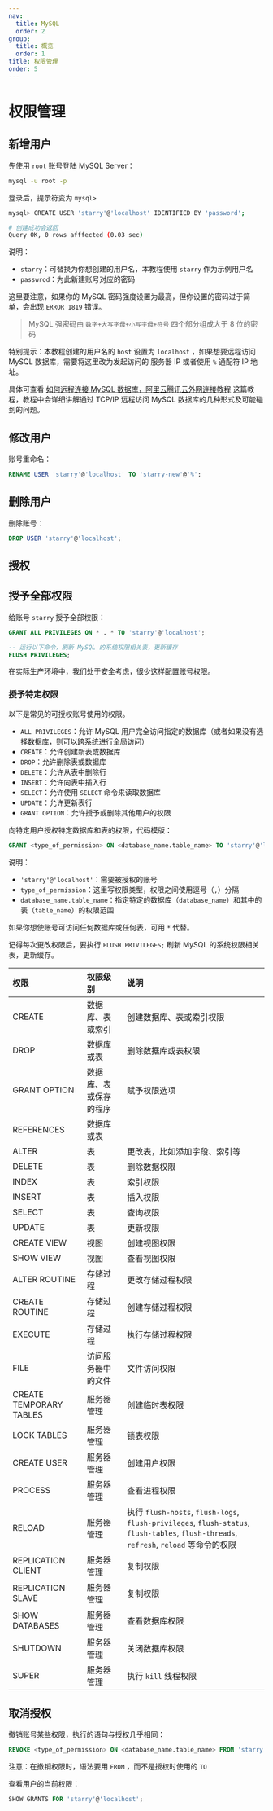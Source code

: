 ```yaml
---
nav:
  title: MySQL
  order: 2
group:
  title: 概览
  order: 1
title: 权限管理
order: 5
---
```


# 权限管理

## 新增用户

先使用 `root` 账号登陆 MySQL Server：

```bash
mysql -u root -p
```

登录后，提示符变为 `mysql>`

```bash
mysql> CREATE USER 'starry'@'localhost' IDENTIFIED BY 'password';

# 创建成功会返回
Query OK, 0 rows afffected (0.03 sec)
```

说明：

- `starry`：可替换为你想创建的用户名，本教程使用 `starry` 作为示例用户名
- `passwrod`：为此新建账号对应的密码

这里要注意，如果你的 MySQL 密码强度设置为最高，但你设置的密码过于简单，会出现 `ERROR 1819` 错误。

> MySQL 强密码由 `数字+大写字母+小写字母+符号` 四个部分组成大于 8 位的密码

特别提示：本教程创建的用户名的 `host` 设置为 `localhost` ，如果想要远程访问 MySQL 数据库，需要将这里改为发起访问的 服务器 IP 或者使用 `%` 通配符 IP 地址。

具体可查看 [如何远程连接 MySQL 数据库，阿里云腾讯云外网连接教程](https://kalacloud.com/blog/how-to-allow-remote-access-to-mysql/) 这篇教程，教程中会详细讲解通过 TCP/IP 远程访问 MySQL 数据库的几种形式及可能碰到的问题。

## 修改用户

账号重命名：

```sql
RENAME USER 'starry'@'localhost' TO 'starry-new'@'%';
```

## 删除用户

删除账号：

```sql
DROP USER 'starry'@'localhost';
```

## 授权

## 授予全部权限

给账号 `starry` 授予全部权限：

```sql
GRANT ALL PRIVILEGES ON * . * TO 'starry'@'localhost';

-- 运行以下命令，刷新 MySQL 的系统权限相关表，更新缓存
FLUSH PRIVILEGES;
```

在实际生产环境中，我们处于安全考虑，很少这样配置账号权限。

### 授予特定权限

以下是常见的可授权账号使用的权限。

- `ALL PRIVILEGES`：允许 MySQL 用户完全访问指定的数据库（或者如果没有选择数据库，则可以跨系统进行全局访问）
- `CREATE`：允许创建新表或数据库
- `DROP`：允许删除表或数据库
- `DELETE`：允许从表中删除行
- `INSERT`：允许向表中插入行
- `SELECT`：允许使用 `SELECT` 命令来读取数据库
- `UPDATE`：允许更新表行
- `GRANT OPTION`：允许授予或删除其他用户的权限

向特定用户授权特定数据库和表的权限，代码模版：

```sql
GRANT <type_of_permission> ON <database_name.table_name> TO 'starry'@'localhost';
```

说明：

- `'starry'@'localhost'`：需要被授权的账号
- `type_of_permission`：这里写权限类型，权限之间使用逗号（`,`）分隔
- `database_name.table_name`：指定特定的数据库（`database_name`）和其中的表（`table_name`）的权限范围

如果你想使账号可访问任何数据库或任何表，可用 `*` 代替。

记得每次更改权限后，要执行 `FLUSH PRIVILEGES;` 刷新 MySQL 的系统权限相关表，更新缓存。

| 权限                    | 权限级别               | 说明                                                                                                                                    |
| :---------------------- | :--------------------- | :-------------------------------------------------------------------------------------------------------------------------------------- |
| CREATE                  | 数据库、表或索引       | 创建数据库、表或索引权限                                                                                                                |
| DROP                    | 数据库或表             | 删除数据库或表权限                                                                                                                      |
| GRANT OPTION            | 数据库、表或保存的程序 | 赋予权限选项                                                                                                                            |
| REFERENCES              | 数据库或表             |                                                                                                                                         |
| ALTER                   | 表                     | 更改表，比如添加字段、索引等                                                                                                            |
| DELETE                  | 表                     | 删除数据权限                                                                                                                            |
| INDEX                   | 表                     | 索引权限                                                                                                                                |
| INSERT                  | 表                     | 插入权限                                                                                                                                |
| SELECT                  | 表                     | 查询权限                                                                                                                                |
| UPDATE                  | 表                     | 更新权限                                                                                                                                |
| CREATE VIEW             | 视图                   | 创建视图权限                                                                                                                            |
| SHOW VIEW               | 视图                   | 查看视图权限                                                                                                                            |
| ALTER ROUTINE           | 存储过程               | 更改存储过程权限                                                                                                                        |
| CREATE ROUTINE          | 存储过程               | 创建存储过程权限                                                                                                                        |
| EXECUTE                 | 存储过程               | 执行存储过程权限                                                                                                                        |
| FILE                    | 访问服务器中的文件     | 文件访问权限                                                                                                                            |
| CREATE TEMPORARY TABLES | 服务器管理             | 创建临时表权限                                                                                                                          |
| LOCK TABLES             | 服务器管理             | 锁表权限                                                                                                                                |
| CREATE USER             | 服务器管理             | 创建用户权限                                                                                                                            |
| PROCESS                 | 服务器管理             | 查看进程权限                                                                                                                            |
| RELOAD                  | 服务器管理             | 执行 `flush-hosts`, `flush-logs`, `flush-privileges`, `flush-status`, `flush-tables`, `flush-threads`, `refresh`, `reload` 等命令的权限 |
| REPLICATION CLIENT      | 服务器管理             | 复制权限                                                                                                                                |
| REPLICATION SLAVE       | 服务器管理             | 复制权限                                                                                                                                |
| SHOW DATABASES          | 服务器管理             | 查看数据库权限                                                                                                                          |
| SHUTDOWN                | 服务器管理             | 关闭数据库权限                                                                                                                          |
| SUPER                   | 服务器管理             | 执行 `kill` 线程权限                                                                                                                    |

## 取消授权

撤销账号某些权限，执行的语句与授权几乎相同：

```sql
REVOKE <type_of_permission> ON <database_name.table_name> FROM 'starry'@'localhost';
```

注意：在撤销权限时，语法要用 `FROM` ，而不是授权时使用的 `TO`

查看用户的当前权限：

```sql
SHOW GRANTS FOR 'starry'@'localhost';
```
